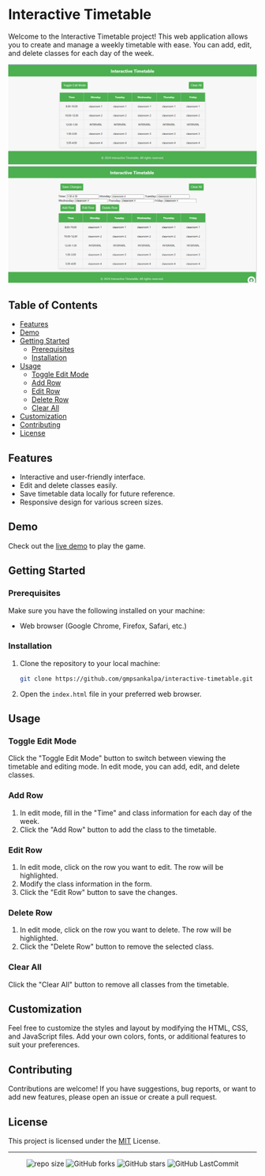 # Interactive Timetable

Welcome to the Interactive Timetable project! This web application allows you to create and manage a weekly timetable with ease. You can add, edit, and delete classes for each day of the week.

![Screenshot](src/image1.png)
![Screenshot](src/image.png)

## Table of Contents
- [Features](#features)
- [Demo](#demo)
- [Getting Started](#getting-started)
  - [Prerequisites](#prerequisites)
  - [Installation](#installation)
- [Usage](#usage)
  - [Toggle Edit Mode](#toggle-edit-mode)
  - [Add Row](#add-row)
  - [Edit Row](#edit-row)
  - [Delete Row](#delete-row)
  - [Clear All](#clear-all)
- [Customization](#customization)
- [Contributing](#contributing)
- [License](#license)

## Features

- Interactive and user-friendly interface.
- Edit and delete classes easily.
- Save timetable data locally for future reference.
- Responsive design for various screen sizes.

## Demo
Check out the [live demo](https://gmpsankalpa.github.io/interactive-timetable/) to play the game.

## Getting Started

### Prerequisites

Make sure you have the following installed on your machine:

- Web browser (Google Chrome, Firefox, Safari, etc.)

### Installation

1. Clone the repository to your local machine:

    ```bash
    git clone https://github.com/gmpsankalpa/interactive-timetable.git

2. Open the `index.html` file in your preferred web browser.

## Usage

### Toggle Edit Mode
Click the "Toggle Edit Mode" button to switch between viewing the timetable and editing mode. In edit mode, you can add, edit, and delete classes.

### Add Row
1. In edit mode, fill in the "Time" and class information for each day of the week.
2. Click the "Add Row" button to add the class to the timetable.

### Edit Row
1. In edit mode, click on the row you want to edit. The row will be highlighted.
2. Modify the class information in the form.
3. Click the "Edit Row" button to save the changes.

### Delete Row
1. In edit mode, click on the row you want to delete. The row will be highlighted.
2. Click the "Delete Row" button to remove the selected class.

### Clear All
Click the "Clear All" button to remove all classes from the timetable.

## Customization
Feel free to customize the styles and layout by modifying the HTML, CSS, and JavaScript files. Add your own colors, fonts, or additional features to suit your preferences.

## Contributing
Contributions are welcome! If you have suggestions, bug reports, or want to add new features, please open an issue or create a pull request.

## License
This project is licensed under the [MIT](LICENSE) License.

---

<div align="center">

   ![repo size](https://img.shields.io/github/repo-size/gmpsankalpa/interactive-timetable?label=Repo%20Size&style=for-the-badge&labelColor=black&color=20bf6b)
   ![GitHub forks](https://img.shields.io/github/forks/gmpsankalpa/interactive-timetable?&labelColor=black&color=0fb9b1&style=for-the-badge)
   ![GitHub stars](https://img.shields.io/github/stars/gmpsankalpa/interactive-timetable?&labelColor=black&color=f7b731&style=for-the-badge)
   ![GitHub LastCommit](https://img.shields.io/github/last-commit/gmpsankalpa/interactive-timetable?logo=github&labelColor=black&color=d1d8e0&style=for-the-badge)

</div>
